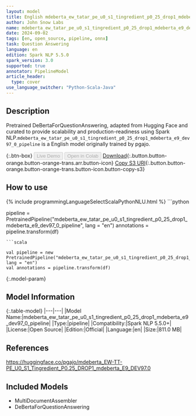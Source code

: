 ```yaml
---
layout: model
title: English mdeberta_ew_tatar_pe_u0_s1_tingredient_p0_25_drop1_mdeberta_e9_dev97_0_pipeline pipeline DeBertaForQuestionAnswering from pgajo
author: John Snow Labs
name: mdeberta_ew_tatar_pe_u0_s1_tingredient_p0_25_drop1_mdeberta_e9_dev97_0_pipeline
date: 2024-09-02
tags: [en, open_source, pipeline, onnx]
task: Question Answering
language: en
edition: Spark NLP 5.5.0
spark_version: 3.0
supported: true
annotator: PipelineModel
article_header:
  type: cover
use_language_switcher: "Python-Scala-Java"
---
```


## Description

Pretrained DeBertaForQuestionAnswering, adapted from Hugging Face and curated to provide scalability and production-readiness using Spark NLP.`mdeberta_ew_tatar_pe_u0_s1_tingredient_p0_25_drop1_mdeberta_e9_dev97_0_pipeline` is a English model originally trained by pgajo.

{:.btn-box}
<button class="button button-orange" disabled>Live Demo</button>
<button class="button button-orange" disabled>Open in Colab</button>
[Download](https://s3.amazonaws.com/auxdata.johnsnowlabs.com/public/models/mdeberta_ew_tatar_pe_u0_s1_tingredient_p0_25_drop1_mdeberta_e9_dev97_0_pipeline_en_5.5.0_3.0_1725269520796.zip){:.button.button-orange.button-orange-trans.arr.button-icon}
[Copy S3 URI](s3://auxdata.johnsnowlabs.com/public/models/mdeberta_ew_tatar_pe_u0_s1_tingredient_p0_25_drop1_mdeberta_e9_dev97_0_pipeline_en_5.5.0_3.0_1725269520796.zip){:.button.button-orange.button-orange-trans.button-icon.button-copy-s3}

## How to use



<div class="tabs-box" markdown="1">
{% include programmingLanguageSelectScalaPythonNLU.html %}
```python

pipeline = PretrainedPipeline("mdeberta_ew_tatar_pe_u0_s1_tingredient_p0_25_drop1_mdeberta_e9_dev97_0_pipeline", lang = "en")
annotations =  pipeline.transform(df)   

```
```scala

val pipeline = new PretrainedPipeline("mdeberta_ew_tatar_pe_u0_s1_tingredient_p0_25_drop1_mdeberta_e9_dev97_0_pipeline", lang = "en")
val annotations = pipeline.transform(df)

```
</div>

{:.model-param}
## Model Information

{:.table-model}
|---|---|
|Model Name:|mdeberta_ew_tatar_pe_u0_s1_tingredient_p0_25_drop1_mdeberta_e9_dev97_0_pipeline|
|Type:|pipeline|
|Compatibility:|Spark NLP 5.5.0+|
|License:|Open Source|
|Edition:|Official|
|Language:|en|
|Size:|811.0 MB|

## References

https://huggingface.co/pgajo/mdeberta_EW-TT-PE_U0_S1_Tingredient_P0.25_DROP1_mdeberta_E9_DEV97.0

## Included Models

- MultiDocumentAssembler
- DeBertaForQuestionAnswering